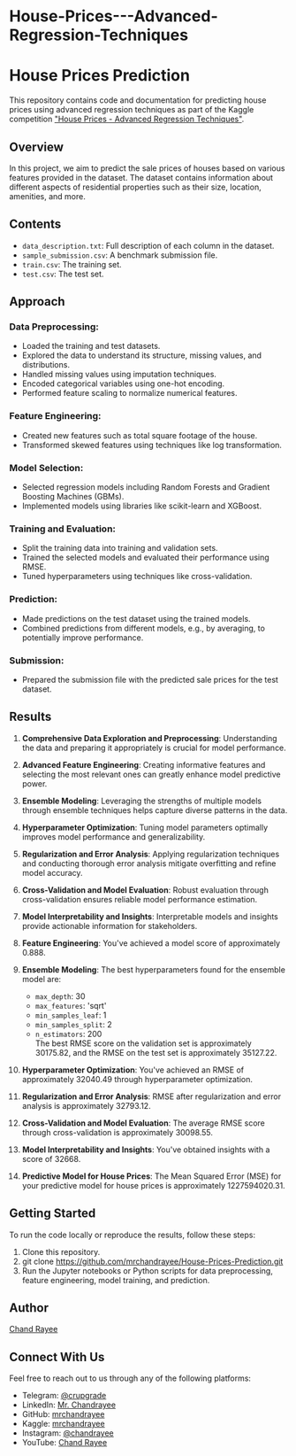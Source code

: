 # House-Prices---Advanced-Regression-Techniques

# House Prices Prediction

This repository contains code and documentation for predicting house prices using advanced regression techniques as part of the Kaggle competition ["House Prices - Advanced Regression Techniques"](https://www.kaggle.com/c/house-prices-advanced-regression-techniques).

## Overview

In this project, we aim to predict the sale prices of houses based on various features provided in the dataset. The dataset contains information about different aspects of residential properties such as their size, location, amenities, and more.

## Contents

- `data_description.txt`: Full description of each column in the dataset.
- `sample_submission.csv`: A benchmark submission file.
- `train.csv`: The training set.
- `test.csv`: The test set.

## Approach

### Data Preprocessing:

- Loaded the training and test datasets.
- Explored the data to understand its structure, missing values, and distributions.
- Handled missing values using imputation techniques.
- Encoded categorical variables using one-hot encoding.
- Performed feature scaling to normalize numerical features.

### Feature Engineering:

- Created new features such as total square footage of the house.
- Transformed skewed features using techniques like log transformation.

### Model Selection:

- Selected regression models including Random Forests and Gradient Boosting Machines (GBMs).
- Implemented models using libraries like scikit-learn and XGBoost.

### Training and Evaluation:

- Split the training data into training and validation sets.
- Trained the selected models and evaluated their performance using RMSE.
- Tuned hyperparameters using techniques like cross-validation.

### Prediction:

- Made predictions on the test dataset using the trained models.
- Combined predictions from different models, e.g., by averaging, to potentially improve performance.

### Submission:

- Prepared the submission file with the predicted sale prices for the test dataset.

## Results
1. **Comprehensive Data Exploration and Preprocessing**: Understanding the data and preparing it appropriately is crucial for model performance.

2. **Advanced Feature Engineering**: Creating informative features and selecting the most relevant ones can greatly enhance model predictive power.

3. **Ensemble Modeling**: Leveraging the strengths of multiple models through ensemble techniques helps capture diverse patterns in the data.

4. **Hyperparameter Optimization**: Tuning model parameters optimally improves model performance and generalizability.

5. **Regularization and Error Analysis**: Applying regularization techniques and conducting thorough error analysis mitigate overfitting and refine model accuracy.

6. **Cross-Validation and Model Evaluation**: Robust evaluation through cross-validation ensures reliable model performance estimation.

7. **Model Interpretability and Insights**: Interpretable models and insights provide actionable information for stakeholders.



1. **Feature Engineering**: You've achieved a model score of approximately 0.888.
2. **Ensemble Modeling**: The best hyperparameters found for the ensemble model are:  
   - `max_depth`: 30  
   - `max_features`: 'sqrt'  
   - `min_samples_leaf`: 1  
   - `min_samples_split`: 2  
   - `n_estimators`: 200  
   The best RMSE score on the validation set is approximately 30175.82, and the RMSE on the test set is approximately 35127.22.
3. **Hyperparameter Optimization**: You've achieved an RMSE of approximately 32040.49 through hyperparameter optimization.
4. **Regularization and Error Analysis**: RMSE after regularization and error analysis is approximately 32793.12.
5. **Cross-Validation and Model Evaluation**: The average RMSE score through cross-validation is approximately 30098.55.
6. **Model Interpretability and Insights**: You've obtained insights with a score of 32668.
7. **Predictive Model for House Prices**: The Mean Squared Error (MSE) for your predictive model for house prices is approximately 1227594020.31.



## Getting Started

To run the code locally or reproduce the results, follow these steps:

1. Clone this repository.
2. git clone https://github.com/mrchandrayee/House-Prices-Prediction.git
3. Run the Jupyter notebooks or Python scripts for data preprocessing, feature engineering, model training, and prediction.

## Author

[Chand Rayee](https://github.com/mrchandrayee)

## Connect With Us

Feel free to reach out to us through any of the following platforms:

- Telegram: [@crupgrade](https://t.me/crupgrade)
- LinkedIn: [Mr. Chandrayee](https://www.linkedin.com/in/mrchandrayee/)
- GitHub: [mrchandrayee](https://github.com/mrchandrayee)
- Kaggle: [mrchandrayee](https://www.kaggle.com/mrchandrayee)
- Instagram: [@chandrayee](https://www.instagram.com/chandrayee/)
- YouTube: [Chand Rayee](https://www.youtube.com/channel/UCcM2HEX1YXcWjk2AK0hgyFg)

